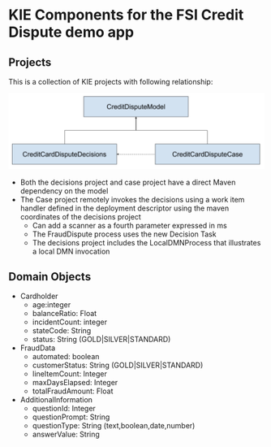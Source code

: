 # KIE Components for the FSI Credit Dispute demo app

## Projects

This is a collection of KIE projects with following relationship:

![Project Relationship Diagram](project-relationship.png "Project dependencies")

* Both the decisions project and case project have a direct Maven dependency on the model
* The Case project remotely invokes the decisions using a work item handler defined in the deployment descriptor using the maven coordinates of the decisions project
  * Can add a scanner as a fourth parameter expressed in ms
  * The FraudDispute process uses the new Decision Task
  * The decisions project includes the LocalDMNProcess that illustrates a local DMN invocation

## Domain Objects

* Cardholder
  * age:integer
  * balanceRatio: Float
  * incidentCount: integer
  * stateCode: String
  * status: String (GOLD|SILVER|STANDARD)
* FraudData
  * automated: boolean
  * customerStatus: String (GOLD|SILVER|STANDARD)
  * lineItemCount: Integer
  * maxDaysElapsed: Integer
  * totalFraudAmount: Float
* AdditionalInformation
  * questionId: Integer
  * questionPrompt: String
  * questionType: String (text,boolean,date,number)
  * answerValue: String
